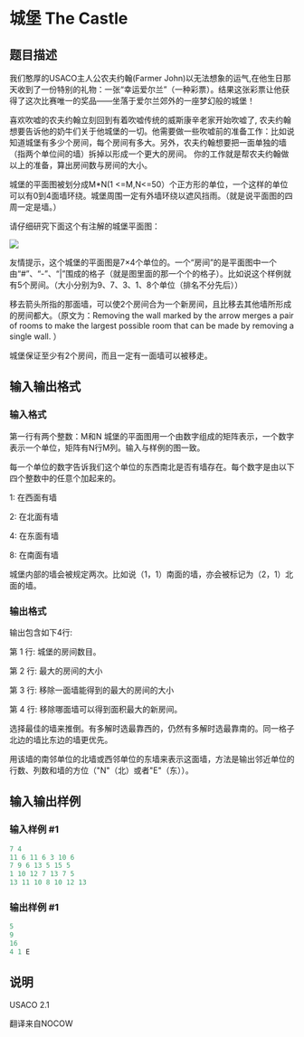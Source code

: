 # 城堡 The Castle

## 题目描述

我们憨厚的USACO主人公农夫约翰(Farmer John)以无法想象的运气,在他生日那天收到了一份特别的礼物：一张“幸运爱尔兰”（一种彩票）。结果这张彩票让他获得了这次比赛唯一的奖品——坐落于爱尔兰郊外的一座梦幻般的城堡！

喜欢吹嘘的农夫约翰立刻回到有着吹嘘传统的威斯康辛老家开始吹嘘了, 农夫约翰想要告诉他的奶牛们关于他城堡的一切。他需要做一些吹嘘前的准备工作：比如说知道城堡有多少个房间，每个房间有多大。另外，农夫约翰想要把一面单独的墙（指两个单位间的墙）拆掉以形成一个更大的房间。 你的工作就是帮农夫约翰做以上的准备，算出房间数与房间的大小。

城堡的平面图被划分成M\*N(1 <=M,N<=50）个正方形的单位，一个这样的单位可以有0到4面墙环绕。城堡周围一定有外墙环绕以遮风挡雨。（就是说平面图的四周一定是墙。）

请仔细研究下面这个有注解的城堡平面图：

![](https://cdn.luogu.com.cn/upload/pic/254.png)

友情提示，这个城堡的平面图是7×4个单位的。一个“房间”的是平面图中一个由“#”、“-”、“|”围成的格子（就是图里面的那一个个的格子）。比如说这个样例就有5个房间。（大小分别为9、7、3、1、8个单位（排名不分先后））

移去箭头所指的那面墙，可以使2个房间合为一个新房间，且比移去其他墙所形成的房间都大。（原文为：Removing the wall marked by the arrow merges a pair of rooms to make the largest possible room that can be made by removing a single wall. ）

城堡保证至少有2个房间，而且一定有一面墙可以被移走。

## 输入输出格式

### 输入格式

第一行有两个整数：M和N 城堡的平面图用一个由数字组成的矩阵表示，一个数字表示一个单位，矩阵有N行M列。输入与样例的图一致。

每一个单位的数字告诉我们这个单位的东西南北是否有墙存在。每个数字是由以下四个整数中的任意个加起来的。

1: 在西面有墙

2: 在北面有墙

4: 在东面有墙

8: 在南面有墙

城堡内部的墙会被规定两次。比如说（1，1）南面的墙，亦会被标记为（2，1）北面的墙。

### 输出格式

输出包含如下4行:

第 1 行: 城堡的房间数目。

第 2 行: 最大的房间的大小

第 3 行: 移除一面墙能得到的最大的房间的大小

第 4 行: 移除哪面墙可以得到面积最大的新房间。

选择最佳的墙来推倒。有多解时选最靠西的，仍然有多解时选最靠南的。同一格子北边的墙比东边的墙更优先。

用该墙的南邻单位的北墙或西邻单位的东墙来表示这面墙，方法是输出邻近单位的行数、列数和墙的方位（"N"（北）或者"E"（东））。

## 输入输出样例

### 输入样例 #1

```cpp
7 4
11 6 11 6 3 10 6
7 9 6 13 5 15 5
1 10 12 7 13 7 5
13 11 10 8 10 12 13
```


### 输出样例 #1

```cpp
5
9
16
4 1 E
```


## 说明

USACO 2.1

翻译来自NOCOW

